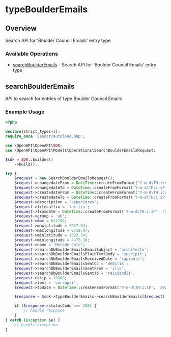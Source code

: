 # typeBoulderEmails

## Overview

Search API for 'Boulder Council Emails' entry type

### Available Operations

* [searchBoulderEmails](#searchboulderemails) - Search API for 'Boulder Council Emails' entry type

## searchBoulderEmails

API to search for entries of type Boulder Council Emails

### Example Usage

```php
<?php

declare(strict_types=1);
require_once 'vendor/autoload.php';

use \OpenAPI\OpenAPI\SDK;
use \OpenAPI\OpenAPI\Models\Operations\SearchBoulderEmailsRequest;

$sdk = SDK::builder()
    ->build();

try {
    $request = new SearchBoulderEmailsRequest();
    $request->changedateFrom = DateTime::createFromFormat('Y-m-d\TH:i:sP', '2021-12-15T01:59:29.520Z');
    $request->changedateTo = DateTime::createFromFormat('Y-m-d\TH:i:sP', '2022-12-05T00:59:14.180Z');
    $request->createdateFrom = DateTime::createFromFormat('Y-m-d\TH:i:sP', '2022-09-14T08:30:37.763Z');
    $request->createdateTo = DateTime::createFromFormat('Y-m-d\TH:i:sP', '2022-08-09T14:55:41.766Z');
    $request->description = 'asperiores';
    $request->filesuffix = 'facilis';
    $request->fromdate = DateTime::createFromFormat('Y-m-d\TH:i:sP', '2022-04-17T04:31:41.347Z');
    $request->group = 'ab';
    $request->max = 611749;
    $request->maxlatitude = 2927.94;
    $request->maxlongitude = 6719.07;
    $request->minlatitude = 1523.54;
    $request->minlongitude = 4475.16;
    $request->name = 'Melody Cole';
    $request->searchDbBoulderEmailsEmailSubject = 'architecto';
    $request->searchDbBoulderEmailsPlainTextBody = 'suscipit';
    $request->searchDbBoulderEmailsReceivedDate = 'sapiente';
    $request->searchDbBoulderEmailsSentCc = 'debitis';
    $request->searchDbBoulderEmailsSentFrom = 'illo';
    $request->searchDbBoulderEmailsSentTo = 'reiciendis';
    $request->skip = 19300;
    $request->text = 'corrupti';
    $request->todate = DateTime::createFromFormat('Y-m-d\TH:i:sP', '2022-03-06T01:38:10.905Z');

    $response = $sdk->typeBoulderEmails->searchBoulderEmails($request);

    if ($response->statusCode === 200) {
        // handle response
    }
} catch (Exception $e) {
    // handle exception
}
```
